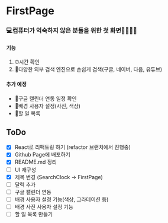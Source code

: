 # FirstPage
### 💻컴퓨터가 익숙하지 않은 분들을 위한 첫 화면👨‍👩‍👧‍👦
#### 기능
1. ⏰시간 확인
2. 🔎다양한 외부 검색 엔진으로 손쉽게 검색(구글, 네이버, 다음, 유튜브)

#### 추가 예정 
 - 📆구글 캘린더 연동 일정 확인
 - 🎨배경 사용자 설정(사진, 색상)
 -  📝할 일 목록

## ToDo
- [x] React로 리팩토링 하기 (refactor 브랜치에서 진행중)
- [x] Github Page에 배포하기
- [x] README.md 정리
- [ ] UI 재구성
- [x] 제목 변경 (SearchClock -> FirstPage)
- [ ] 달력 추가
- [ ] 구글 캘린더 연동 
- [ ] 배경 사용자 설정 기능(색상, 그라데이션 등)
- [ ] 배경 사진 사용자 설정  기능
- [ ] 할 일 목록 만들기
